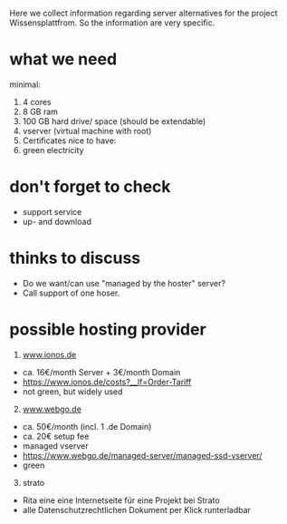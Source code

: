 Here we collect information regarding server alternatives for the project
Wissensplattfrom. So the information are very specific.


# what we need
minimal:
1. 4 cores 
2. 8 GB ram 
3. 100 GB hard drive/ space (should be extendable)
4. vserver (virtual machine with root)
5. Certificates
nice to have:
1. green electricity

# don't forget to check
- support service
- up- and download

# thinks to discuss
- Do we want/can use "managed by the hoster" server?
- Call support of one hoser. 

# possible hosting provider
1. www.ionos.de
- ca. 16€/month Server + 3€/month Domain
- https://www.ionos.de/costs?__lf=Order-Tariff
- not green, but widely used
2. www.webgo.de
- ca. 50€/month (incl. 1 .de Domain)
- ca. 20€ setup fee
- managed vserver
- https://www.webgo.de/managed-server/managed-ssd-vserver/
- green
3. strato
- Rita eine eine Internetseite für eine Projekt bei Strato
 - alle Datenschutzrechtlichen Dokument per Klick runterladbar
